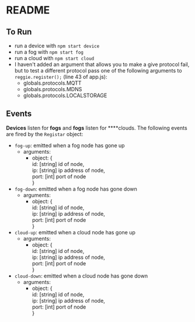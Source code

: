 # README

## To Run
- run a device with `npm start device`
- run a fog with `npm start fog`
- run a cloud with `npm start cloud`
- I haven't added an argument that allows you to make a give protocol fail, but to test a different protocol pass one of the following arguments to `reggie.register();` (line 43 of app.js):  
    - globals.protocols.MQTT
    - globals.protocols.MDNS
    - globals.protocols.LOCALSTORAGE

## Events
**Devices** listen for **fogs** and **fogs** listen for ****clouds. The following events are fired by the `Registar` object:  
- `fog-up`: emitted when a fog node has gone up
    - arguments:
        - object: {  
            id: [string] id of node,  
            ip: [string] ip address of node,  
            port: [int] port of node  
        }  
- `fog-down`: emitted when a fog node has gone down  
    - arguments:  
        - object: {  
            id: [string] id of node,  
            ip: [string] ip address of node,  
            port: [int] port of node  
        }  
- `cloud-up`: emitted when a cloud node has gone up  
    - arguments:  
        - object: {  
            id: [string] id of node,  
            ip: [string] ip address of node,  
            port: [int] port of node  
        }  
- `cloud-down`: emitted when a cloud node has gone down  
    - arguments:  
        - object: {  
            id: [string] id of node,  
            ip: [string] ip address of node,  
            port: [int] port of node  
        }  
